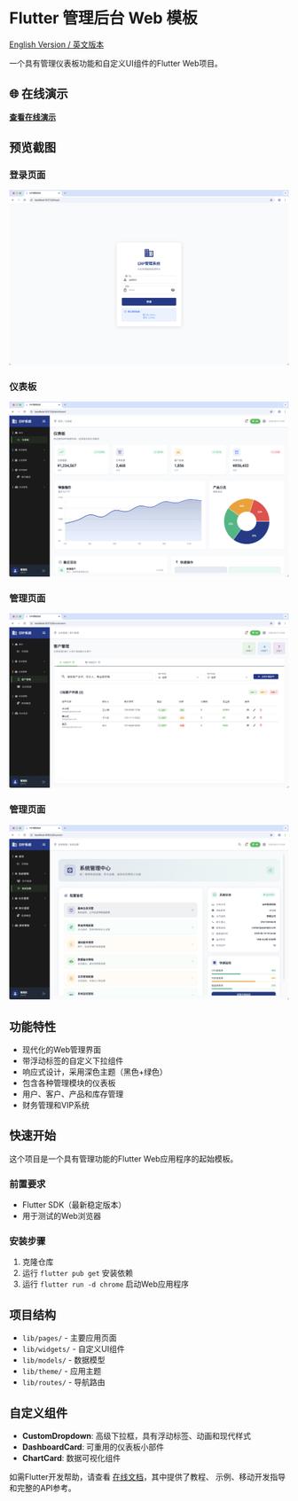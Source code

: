 # Flutter 管理后台 Web 模板

[English Version / 英文版本](README.md)

一个具有管理仪表板功能和自定义UI组件的Flutter Web项目。

## 🌐 在线演示

**[查看在线演示](https://flutter-admin-phi.vercel.app/)**

## 预览截图

### 登录页面
![登录页面](previews/login.png)

### 仪表板
![仪表板](previews/dashboard.png)

### 管理页面
![管理页面](previews/page.png)

### 管理页面
![管理页面](previews/system.png)

## 功能特性

- 现代化的Web管理界面
- 带浮动标签的自定义下拉组件
- 响应式设计，采用深色主题（黑色+绿色）
- 包含各种管理模块的仪表板
- 用户、客户、产品和库存管理
- 财务管理和VIP系统

## 快速开始

这个项目是一个具有管理功能的Flutter Web应用程序的起始模板。

### 前置要求

- Flutter SDK（最新稳定版本）
- 用于测试的Web浏览器

### 安装步骤

1. 克隆仓库
2. 运行 `flutter pub get` 安装依赖
3. 运行 `flutter run -d chrome` 启动Web应用程序

## 项目结构

- `lib/pages/` - 主要应用页面
- `lib/widgets/` - 自定义UI组件
- `lib/models/` - 数据模型
- `lib/theme/` - 应用主题
- `lib/routes/` - 导航路由

## 自定义组件

- **CustomDropdown**: 高级下拉框，具有浮动标签、动画和现代样式
- **DashboardCard**: 可重用的仪表板小部件
- **ChartCard**: 数据可视化组件

如需Flutter开发帮助，请查看
[在线文档](https://docs.flutter.dev/)，其中提供了教程、
示例、移动开发指导和完整的API参考。